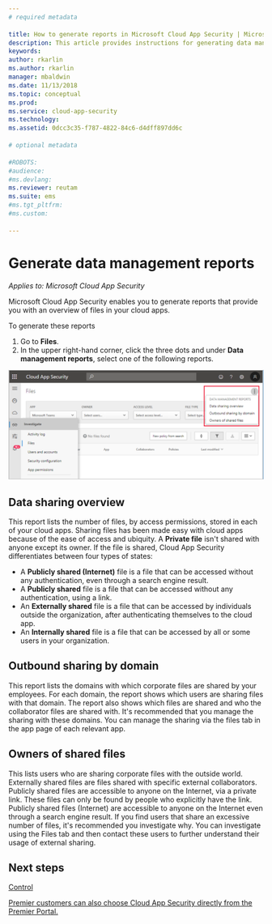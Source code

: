 ```yaml
---
# required metadata

title: How to generate reports in Microsoft Cloud App Security | Microsoft Docs
description: This article provides instructions for generating data management reports in Microsoft Cloud App Security.
keywords:
author: rkarlin
ms.author: rkarlin
manager: mbaldwin
ms.date: 11/13/2018
ms.topic: conceptual
ms.prod:
ms.service: cloud-app-security
ms.technology:
ms.assetid: 0dcc3c35-f787-4822-84c6-d4dff897dd6c

# optional metadata

#ROBOTS:
#audience:
#ms.devlang:
ms.reviewer: reutam
ms.suite: ems
#ms.tgt_pltfrm:
#ms.custom:

---
```


# Generate data management reports

*Applies to: Microsoft Cloud App Security*

Microsoft Cloud App Security enables you to generate reports that provide you with an overview of files in your cloud apps.

To generate these reports

1. Go to **Files**. 
2. In the upper right-hand corner, click the three dots and under **Data management reports**, select one of the following reports.

 ![reports](./media/reports.png)

## Data sharing overview 

This report lists the number of files, by access permissions, stored in each of your cloud apps. Sharing files has been made easy with cloud apps because of the ease of access and ubiquity. A **Private file** isn't shared with anyone except its owner. If the file is shared, Cloud App Security differentiates between four types of states:
- A **Publicly shared (Internet)** file is a file that can be accessed without any authentication, even through a search engine result.
 - A **Publicly shared** file is a file that can be accessed without any authentication, using a link.
 - An **Externally shared** file is a file that can be accessed by individuals outside the organization, after authenticating themselves to the cloud app.
- An **Internally shared** file is a file that can be accessed by all or some users in your organization.

## Outbound sharing by domain

This report lists the domains with which corporate files are shared by your employees. For each domain, the report shows which users are sharing files with that domain. The report also shows which files are shared and who the collaborator files are shared with. It's recommended that you manage the sharing with these domains. You can manage the sharing via the files tab in the app page of each relevant app.

## Owners of shared files

This lists users who are sharing corporate files with the outside world. Externally shared files are files shared with specific external collaborators. Publicly shared files are accessible to anyone on the Internet, via a private link. These files can only be found by people who explicitly have the link. Publicly shared files (Internet) are accessible to anyone on the Internet even through a search engine result. If you find users that share an excessive number of files, it's recommended you investigate why. You can investigate using the Files tab and then contact these users to further understand their usage of external sharing.


  
## Next steps 
[Control](control.md)   

[Premier customers can also choose Cloud App Security directly from the Premier Portal.](https://premier.microsoft.com/)  
  
  